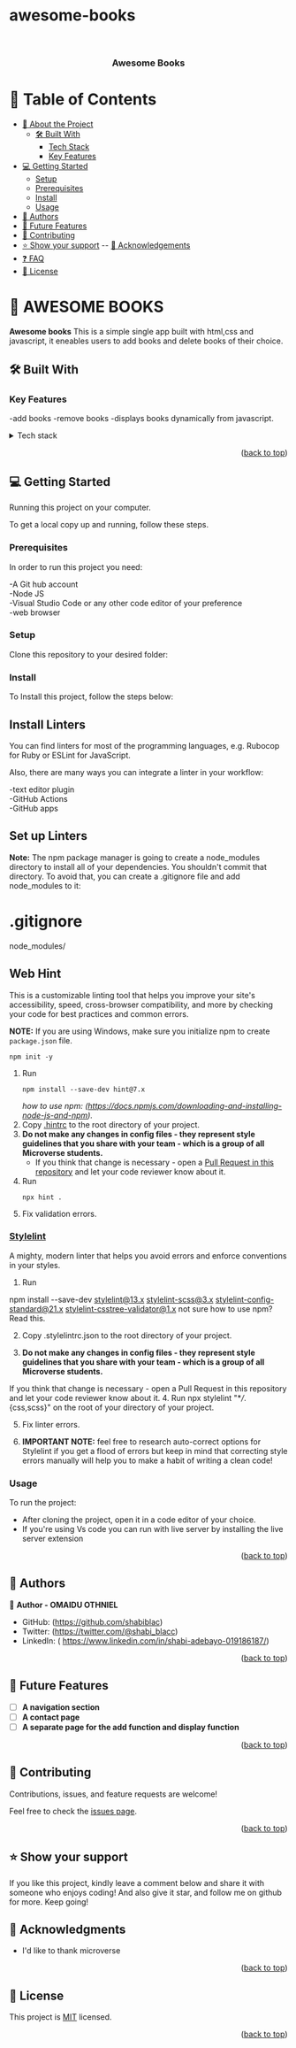 # awesome-books
<a name="readme-top"></a>

<div align="center">

  <br/>

  <h3><b>Awesome Books</b></h3>

</div>

# 📗 Table of Contents

- [📖 About the Project](#about-project)
  - [🛠 Built With](#built-with)
    - [Tech Stack](#tech-stack)
    - [Key Features](#key-features)
- [💻 Getting Started](#getting-started)
  - [Setup](#setup)
  - [Prerequisites](#prerequisites)
  - [Install](#install)
   - [Usage](#usage)
- [👥 Authors](#authors)
- [🔭 Future Features](#future-features)
- [🤝 Contributing](#contributing)
- [⭐️ Show your support](#support)
  -- [🙏 Acknowledgements](#acknowledgements)
- [❓ FAQ](#faq)
- [📝 License](#license)

# 📖 AWESOME BOOKS <a name="AWESOME BOOKS-site"></a>

**Awesome books** This is a simple single app built with html,css and javascript, it eneables users to add books and delete books of their choice.

## 🛠 Built With <a name="built-with"></a>

### Key Features <a name="key-features"></a>
-add books
-remove books
-displays books dynamically from javascript.

<details>
  <summary>Tech stack</summary>
  <ul>
    <li><a href="https://www.w3schools.com/html/default.asp">HTML</a></li>
    <li><a href="https://www.w3schools.com/css/default.asp">Css</a></li>
    <li><a href="https://www.w3schools.com/js/default.asp">JavaScript</a></li>
  </ul>
</details>

<p align="right">(<a href="#readme-top">back to top</a>)</p>


<!-- GETTING STARTED -->

## 💻 Getting Started <a name="getting-started"></a>

Running this project on your computer.

To get a local copy up and running, follow these steps.

### Prerequisites

In order to run this project you need:

-A Git hub account
<br>
-Node JS
<br>
-Visual Studio Code or any other code editor of your preference
<br>
-web browser

### Setup

Clone this repository to your desired folder:<br>

<!--
Example commands:

```sh
  cd my-folder
  git clone https://github.com/Othniel2471/awesome-books.git
```
--->

### Install
 To Install this project, follow the steps below:

## Install Linters

You can find linters for most of the programming languages, e.g. Rubocop for Ruby or ESLint for JavaScript.

Also, there are many ways you can integrate a linter in your workflow:

-text editor plugin<br>
-GitHub Actions<br>
-GitHub apps<br>

## Set up Linters

**Note:** The npm package manager is going to create a node_modules directory to install all of your dependencies. You shouldn't commit that directory. To avoid that, you can create a .gitignore file and add node_modules to it:

# .gitignore

node_modules/

## Web Hint

This is a customizable linting tool that helps you improve your site's accessibility, speed, cross-browser compatibility, and more by checking your code for best practices and common errors.

**NOTE:** If you are using Windows, make sure you initialize npm to create `package.json` file.

```
npm init -y
```

1. Run
   ```
   npm install --save-dev hint@7.x
   ```
   _how to use npm: (https://docs.npmjs.com/downloading-and-installing-node-js-and-npm)._
2. Copy [.hintrc](.hintrc) to the root directory of your project.
3. **Do not make any changes in config files - they represent style guidelines that you share with your team - which is a group of all Microverse students.**
   - If you think that change is necessary - open a [Pull Request in this repository](../README.md#contributing) and let your code reviewer know about it.
4. Run
   ```
   npx hint .
   ```
5. Fix validation errors.

### [Stylelint](https://stylelint.io/)

A mighty, modern linter that helps you avoid errors and enforce conventions in your styles.

1. Run

npm install --save-dev stylelint@13.x stylelint-scss@3.x stylelint-config-standard@21.x stylelint-csstree-validator@1.x
not sure how to use npm? Read this.

2. Copy .stylelintrc.json to the root directory of your project.

3. **Do not make any changes in config files - they represent style guidelines that you share with your team - which is a group of all Microverse students.**

If you think that change is necessary - open a Pull Request in this repository and let your code reviewer know about it. 4. Run npx stylelint "\*_/_.{css,scss}" on the root of your directory of your project.

5. Fix linter errors.

6. **IMPORTANT NOTE:** feel free to research auto-correct options for Stylelint if you get a flood of errors but keep in mind that correcting style errors manually will help you to make a habit of writing a clean code!

### Usage
To run the project:
- After cloning the project, open it in a code editor of your choice.
- If you're using Vs code you can run with live server by installing the  live server extension

<p align="right">(<a href="#readme-top">back to top</a>)</p>



## 👥 Authors <a name="authors"></a>

👤 **Author - OMAIDU OTHNIEL**


- GitHub: (https://github.com/shabiblac)
- Twitter: (https://twitter.com/@shabi_blacc)
- LinkedIn: ( https://www.linkedin.com/in/shabi-adebayo-019186187/) 

<p align="right">(<a href="#readme-top">back to top</a>)</p>

## 🔭 Future Features <a name="future-features"></a>

- [ ] **A navigation section**
- [ ] **A contact page**
- [ ] **A separate page for the add function and display function**

<p align="right">(<a href="#readme-top">back to top</a>)</p>


## 🤝 Contributing <a name="contributing"></a>

Contributions, issues, and feature requests are welcome!

Feel free to check the [issues page](../../issues/).

<p align="right">(<a href="#readme-top">back to top</a>)</p>

## ⭐️ Show your support <a name="support"></a>

If you like this project, kindly leave a comment below and share it with someone who enjoys coding! And also give it star, and follow me on github for more. Keep going!

## 🙏 Acknowledgments <a name="acknowledgements"></a>


- I'd like to thank microverse

<p align="right">(<a href="#readme-top">back to top</a>)</p>



## 📝 License <a name="license"></a>

This project is [MIT](https://choosealicense.com/licenses/mit/) licensed.



<p align="right">(<a href="#readme-top">back to top</a>)</p>
